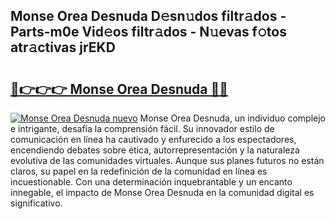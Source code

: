 ## Monse Orea Desnuda D𝚎sn𝚞dos filtr𝚊dos - Parts-m0e Vid𝚎os filtr𝚊dos - N𝚞evas f𝚘tos atr𝚊ctivas jrEKD

# <h2><a href="http://mb5jes3.tromn.icu/?c=Monse+Orea+Desnuda">🔗👉👉👉 Monse Orea Desnuda 🔗🔗</a></h2>

[![Monse Orea Desnuda nuevo](https://i.imgur.com/pEAQMta.gif)](http://mb5jes3.tromn.icu/?c=Monse+Orea+Desnuda)
Monse Orea Desnuda, un individuo complejo e intrigante, desafía la comprensión fácil. Su innovador estilo de comunicación en línea ha cautivado y enfurecido a los espectadores, encendiendo debates sobre ética, autorrepresentación y la naturaleza evolutiva de las comunidades virtuales. Aunque sus planes futuros no están claros, su papel en la redefinición de la comunidad en línea es incuestionable. Con una determinación inquebrantable y un encanto innegable, el impacto de Monse Orea Desnuda en la comunidad digital es significativo.
